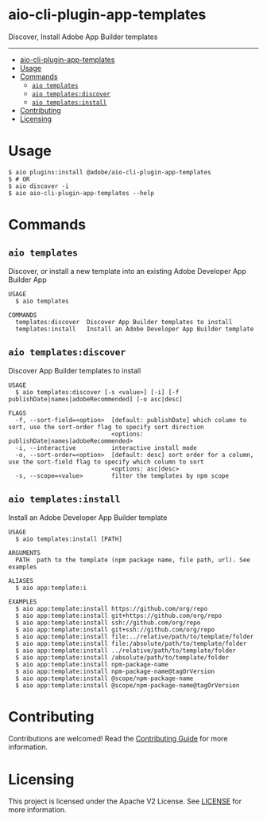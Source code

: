 <!--
Copyright 2022 Adobe. All rights reserved.
This file is licensed to you under the Apache License, Version 2.0 (the "License");
you may not use this file except in compliance with the License. You may obtain a copy
of the License at http://www.apache.org/licenses/LICENSE-2.0

Unless required by applicable law or agreed to in writing, software distributed under
the License is distributed on an "AS IS" BASIS, WITHOUT WARRANTIES OR REPRESENTATIONS
OF ANY KIND, either express or implied. See the License for the specific language
governing permissions and limitations under the License.
-->
# aio-cli-plugin-app-templates
Discover, Install Adobe App Builder templates

---

<!-- toc -->
- [aio-cli-plugin-app-templates](#aio-cli-plugin-app-templates)
- [Usage](#usage)
- [Commands](#commands)
  - [`aio templates`](#aio-templates)
  - [`aio templates:discover`](#aio-templatesdiscover)
  - [`aio templates:install`](#aio-templatesinstall)
- [Contributing](#contributing)
- [Licensing](#licensing)
<!-- tocstop -->

# Usage
```sh-session
$ aio plugins:install @adobe/aio-cli-plugin-app-templates
$ # OR
$ aio discover -i
$ aio aio-cli-plugin-app-templates --help
```

# Commands
## `aio templates`

Discover, or install a new template into an existing Adobe Developer App Builder App

```
USAGE
  $ aio templates

COMMANDS
  templates:discover  Discover App Builder templates to install
  templates:install   Install an Adobe Developer App Builder template
```
## `aio templates:discover`

Discover App Builder templates to install

```
USAGE
  $ aio templates:discover [-s <value>] [-i] [-f publishDate|names|adobeRecommended] [-o asc|desc]

FLAGS
  -f, --sort-field=<option>  [default: publishDate] which column to sort, use the sort-order flag to specify sort direction
                             <options: publishDate|names|adobeRecommended>
  -i, --interactive          interactive install mode
  -o, --sort-order=<option>  [default: desc] sort order for a column, use the sort-field flag to specify which column to sort
                             <options: asc|desc>
  -s, --scope=<value>        filter the templates by npm scope
```
## `aio templates:install`

Install an Adobe Developer App Builder template

```
USAGE
  $ aio templates:install [PATH]

ARGUMENTS
  PATH  path to the template (npm package name, file path, url). See examples

ALIASES
  $ aio app:template:i

EXAMPLES
  $ aio app:template:install https://github.com/org/repo
  $ aio app:template:install git+https://github.com/org/repo
  $ aio app:template:install ssh://github.com/org/repo
  $ aio app:template:install git+ssh://github.com/org/repo
  $ aio app:template:install file:../relative/path/to/template/folder
  $ aio app:template:install file:/absolute/path/to/template/folder
  $ aio app:template:install ../relative/path/to/template/folder
  $ aio app:template:install /absolute/path/to/template/folder
  $ aio app:template:install npm-package-name
  $ aio app:template:install npm-package-name@tagOrVersion
  $ aio app:template:install @scope/npm-package-name
  $ aio app:template:install @scope/npm-package-name@tagOrVersion
```

# Contributing

Contributions are welcomed! Read the [Contributing Guide](./CONTRIBUTING.md) for more information.

# Licensing

This project is licensed under the Apache V2 License. See [LICENSE](./LICENSE) for more information.
